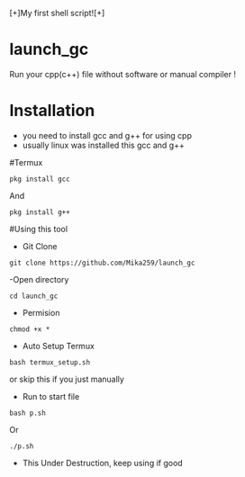 [+]My first shell script![+]

# launch_gc
Run your cpp(c++) file without software or manual compiler ! 

# Installation
- you need to install gcc and g++ for using cpp
- usually linux was installed this gcc and g++

#Termux
```console
pkg install gcc
```
And
```console
pkg install g++
```

#Using this tool
- Git Clone
```console
git clone https://github.com/Mika259/launch_gc
```

-Open directory
```console
cd launch_gc
```

- Permision
```console
chmod +x *
```

- Auto Setup Termux
```console
bash termux_setup.sh
```
or skip this if you just manually

- Run to start file
```
bash p.sh
```
Or
```
./p.sh
```

- This Under Destruction, keep using if good
